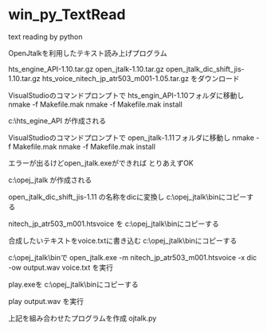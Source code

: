 # win_py_TextRead
text reading by python

OpenJtalkを利用したテキスト読み上げプログラム

hts_engine_API-1.10.tar.gz
open_jtalk-1.10.tar.gz
open_jtalk_dic_shift_jis-1.10.tar.gz
hts_voice_nitech_jp_atr503_m001-1.05.tar.gz
をダウンロード

VisualStudioのコマンドプロンプトで
hts_engin_API-1.10フォルダに移動し
nmake -f Makefile.mak
nmake -f Makefile.mak install

c:\hts_egine_API
が作成される

VisualStudioのコマンドプロンプトで
open_jtalk-1.11フォルダに移動し
nmake -f Makefile.mak
nmake -f Makefile.mak install

エラーが出るけどopen_jtalk.exeができれば
とりあえずOK

c:\opej_jtalk
が作成される

open_jtalk_dic_shift_jis-1.11
の名称をdicに変換し
c:\opej_jtalk\binにコピーする

nitech_jp_atr503_m001.htsvoice
を
c:\opej_jtalk\binにコピーする

合成したいテキストをvoice.txtに書き込む
c:\opej_jtalk\binにコピーする

c:\opej_jtalk\binで
open_jtalk.exe -m nitech_jp_atr503_m001.htsvoice -x dic -ow output.wav voice.txt
を実行

play.exeを
c:\opej_jtalk\binにコピーする

play output.wav
を実行

上記を組み合わせたプログラムを作成
ojtalk.py
